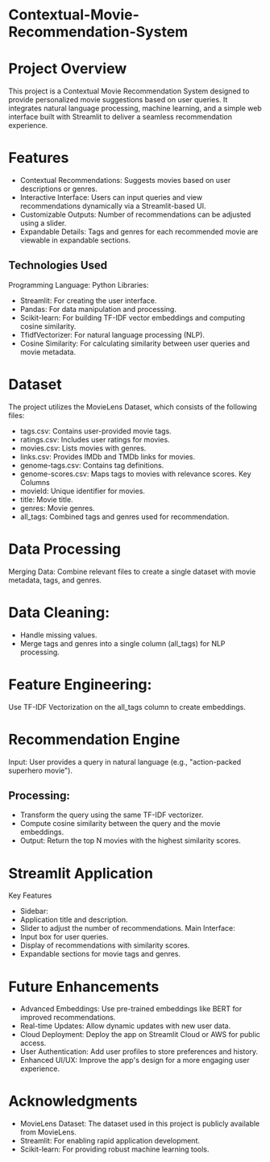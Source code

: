 # Contextual-Movie-Recommendation-System
# Project Overview
This project is a Contextual Movie Recommendation System designed to provide personalized movie suggestions based on user queries. It integrates natural language processing, machine learning, and a simple web interface built with Streamlit to deliver a seamless recommendation experience.

# Features
- Contextual Recommendations: Suggests movies based on user descriptions or genres.
- Interactive Interface: Users can input queries and view recommendations dynamically via a Streamlit-based UI.
- Customizable Outputs: Number of recommendations can be adjusted using a slider.
- Expandable Details: Tags and genres for each recommended movie are viewable in expandable sections.
## Technologies Used
Programming Language: Python
Libraries:
- Streamlit: For creating the user interface.
- Pandas: For data manipulation and processing.
- Scikit-learn: For building TF-IDF vector embeddings and computing cosine similarity.
- TfidfVectorizer: For natural language processing (NLP).
- Cosine Similarity: For calculating similarity between user queries and movie metadata.
# Dataset
The project utilizes the MovieLens Dataset, which consists of the following files:

- tags.csv: Contains user-provided movie tags.
- ratings.csv: Includes user ratings for movies.
- movies.csv: Lists movies with genres.
- links.csv: Provides IMDb and TMDb links for movies.
- genome-tags.csv: Contains tag definitions.
- genome-scores.csv: Maps tags to movies with relevance scores.
Key Columns
- movieId: Unique identifier for movies.
- title: Movie title.
- genres: Movie genres.
- all_tags: Combined tags and genres used for recommendation.
# Data Processing
Merging Data: Combine relevant files to create a single dataset with movie metadata, tags, and genres.
# Data Cleaning:
- Handle missing values.
- Merge tags and genres into a single column (all_tags) for NLP processing.
# Feature Engineering:
Use TF-IDF Vectorization on the all_tags column to create embeddings.
# Recommendation Engine
Input: User provides a query in natural language (e.g., "action-packed superhero movie").
## Processing:
- Transform the query using the same TF-IDF vectorizer.
- Compute cosine similarity between the query and the movie embeddings.
- Output: Return the top N movies with the highest similarity scores.
# Streamlit Application
Key Features
- Sidebar:
- Application title and description.
- Slider to adjust the number of recommendations.
Main Interface:
- Input box for user queries.
- Display of recommendations with similarity scores.
- Expandable sections for movie tags and genres.

# Future Enhancements
- Advanced Embeddings: Use pre-trained embeddings like BERT for improved recommendations.
- Real-time Updates: Allow dynamic updates with new user data.
- Cloud Deployment: Deploy the app on Streamlit Cloud or AWS for public access.
- User Authentication: Add user profiles to store preferences and history.
- Enhanced UI/UX: Improve the app's design for a more engaging user experience.
# Acknowledgments
- MovieLens Dataset: The dataset used in this project is publicly available from MovieLens.
- Streamlit: For enabling rapid application development.
- Scikit-learn: For providing robust machine learning tools.
